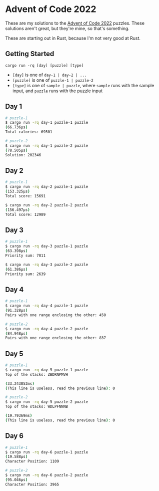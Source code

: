 # Advent of Code 2022

These are my solutions to the [Advent of Code 2022](https://adventofcode.com/2022) puzzles. These solutions aren't great, but they're mine, so that's something.

These are starting out in Rust, because I'm not very good at Rust.

## Getting Started

`cargo run -rq [day] [puzzle] [type]`

- `[day]` is one of `day-1 | day-2 | ...`
- `[puzzle]` is one of `puzzle-1 | puzzle-2`
- `[type]` is one of `sample | puzzle`, where `sample` runs with the sample input, and `puzzle` runs with the puzzle input


## Day 1

```sh
# puzzle-1
$ cargo run -rq day-1 puzzle-1 puzzle
(66.736µs)
Total calories: 69501

# puzzle-2
$ cargo run -rq day-1 puzzle-2 puzzle
(78.505µs)
Solution: 202346
```

## Day 2

```sh
# puzzle-1
$ cargo run -rq day-2 puzzle-1 puzzle
(153.325µs)
Total score: 15691

$ cargo run -rq day-2 puzzle-2 puzzle
(156.497µs)
Total score: 12989
```

## Day 3

```sh
# puzzle-1
$ cargo run -rq day-3 puzzle-1 puzzle
(63.398µs)
Priority sum: 7811

$ cargo run -rq day-3 puzzle-2 puzzle
(61.386µs)
Priority sum: 2639
```
## Day 4

```sh
# puzzle-1
$ cargo run -rq day-4 puzzle-1 puzzle
(91.328µs)
Pairs with one range enclosing the other: 450

# puzzle-2
$ cargo run -rq day-4 puzzle-2 puzzle
(84.948µs)
Pairs with one range enclosing the other: 837
```

## Day 5

```sh
# puzzle-1
$ cargo run -rq day-5 puzzle-1 puzzle
Top of the stacks: ZBDRNPMVH

(33.243852ms)
(This line is useless, read the previous line): 0

# puzzle-2
$ cargo run -rq day-5 puzzle-2 puzzle
Top of the stacks: WDLPFNNNB

(19.79369ms)
(This line is useless, read the previous line): 0
```

## Day 6

```sh
# puzzle-1
$ cargo run -rq day-6 puzzle-1 puzzle
(19.588µs)
Character Position: 1109

# puzzle-2
$ cargo run -rq day-6 puzzle-2 puzzle
(95.046µs)
Character Position: 3965
```